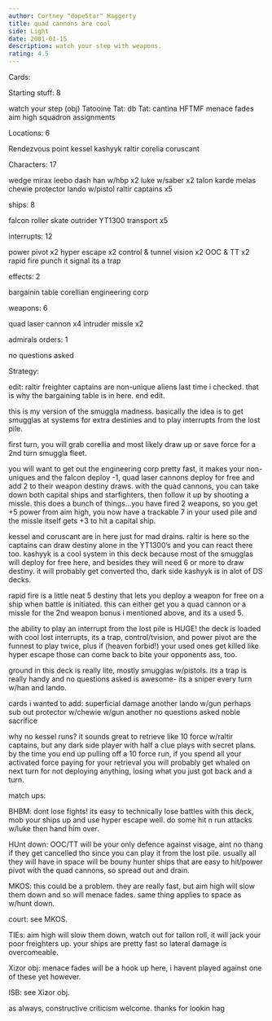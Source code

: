 ```yaml
---
author: Cortney "dope5tar" Haggerty
title: quad cannons are cool
side: Light
date: 2001-01-15
description: watch your step with weapons.
rating: 4.5
---
```

Cards: 

Starting stuff: 8

watch your step (obj)
Tatooine
Tat: db
Tat: cantina
HFTMF
menace fades
aim high
squadron assignments

Locations: 6

Rendezvous point
kessel
kashyyk
raltir
corelia
coruscant

Characters: 17

wedge
mirax
leebo
dash
han w/hbp x2
luke w/saber x2
talon karde
melas
chewie protector
lando w/pistol
raltir captains x5

ships: 8

falcon
roller skate
outrider
YT1300 transport x5

interrupts: 12

power pivot x2
hyper escape x2
control & tunnel vision x2
OOC & TT x2
rapid fire
punch it
signal
its a trap

effects: 2

bargainin table
corellian engineering corp

weapons: 6

quad laser cannon x4
intruder missle x2

admirals orders: 1

no questions asked



Strategy: 


edit: raltir freighter captains are non-unique aliens last time i checked. that is why the bargaining table is in here. end edit.

this is my version of the smuggla madness.  basically the idea is to get smugglas at systems for extra destinies and to play interrupts from the lost pile.

first turn, you will grab corellia and most likely draw up or save force for a 2nd turn smuggla fleet.

you will want to get out the engineering corp pretty fast, it makes your non-uniques and the falcon deploy -1, quad laser cannons deploy for free and add 2 to their weapon destiny draws. with the quad cannons, you can take down both capital ships and starfighters, then follow it up by shooting a missle. this does a bunch of things...you have fired 2 weapons, so you get +5 power from aim high, you now have a trackable 7 in your used pile and the missle itself gets +3 to hit a capital ship.

kessel and coruscant are in here just for mad drains.  raltir is here so the captains can draw destiny alone in the YT1300’s and you can react there too.  kashyyk is a cool system in this deck because most of the smugglas will deploy for free here, and besides they will need 6 or more to draw destiny.  it will probably get converted tho, dark side kashyyk is in alot of DS decks.

rapid fire is a little neat 5 destiny that lets you deploy a weapon for free on a ship when battle is initiated.  this can either get you a quad cannon or a missle for the 2nd weapon bonus i mentioned above, and its a used 5.

the ability to play an interrupt from the lost pile is HUGE!  the deck is loaded with cool lost interrupts, its a trap, control/tvision, and power pivot are the funnest to play twice, plus if (heaven forbid!) your used ones get killed like hyper escape those can come back to bite your opponents ass, too.

ground in this deck is really lite, mostly smugglas w/pistols.	its a trap is really handy and no questions asked is awesome- its a sniper every turn w/han and lando.

cards i wanted to add:
superficial damage
another lando w/gun
perhaps sub out protector w/chewie w/gun
another no questions asked
noble sacrifice

why no kessel runs? it sounds great to retrieve like 10 force w/raltir captains, but any dark side player with half a clue plays with secret plans.  by the time you end up pulling off a 10 force run, if you spend all your activated force paying for your retrieval you will probably get whaled on next turn for not deploying anything, losing what you just got back and a turn.

match ups:

BHBM: dont lose fights! its easy to technically lose battles with this deck, mob your ships up and use hyper escape well. do some hit n run attacks w/luke then hand him over.

HUnt down: OOC/TT will be your only defence against visage, aint no thang if they get cancelled tho since you can play it from the lost pile. usually all they will have in space will be bouny hunter ships that are easy to hit/power pivot with the quad cannons, so spread out and drain.

MKOS: this could be a problem. they are really fast, but aim high will slow them down and so will menace fades. same thing applies to space as w/hunt down.

court: see MKOS.

TIEs: aim high will slow them down, watch out for tallon roll, it will jack your poor freighters up.  your ships are pretty fast so lateral damage is overcomeable.

Xizor obj: menace fades will be a hook up here, i havent played against one of these yet however.

ISB: see Xizor obj.

as always, constructive criticism welcome.
thanks for lookin
hag
